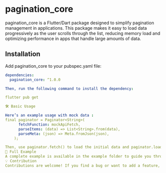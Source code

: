 # pagination_core

pagination_core is a Flutter/Dart package designed to simplify pagination management in applications. This package makes it easy to load data progressively as the user scrolls through the list, reducing memory load and optimizing performance in apps that handle large amounts of data.
## Installation

Add pagination_core to your pubspec.yaml file:

```yaml
dependencies:
  pagination_core: ^1.0.0

Then, run the following command to install the dependency:

flutter pub get

🛠️ Basic Usage

Here’s an example usage with mock data :
final paginator = Paginator<String>(
      fetchFunction: mockApiFetch,
      parseItems: (data) => List<String>.from(data),
      parseMeta: (json) => Meta.fromJson(json),
    );

Then, use paginator.fetch() to load the initial data and paginator.loadNextPage() to load the next page. 
📄 Full Example
A complete example is available in the example folder to guide you through the integration into your project.
💡 Contribution
Contributions are welcome! If you find a bug or want to add a feature, feel free to submit a pull request.